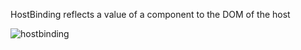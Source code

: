 HostBinding reflects a value of a component to the DOM of the host

![hostbinding](assets/images/hostbinding.png)